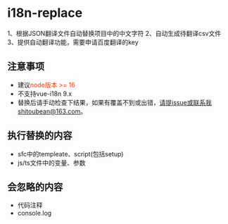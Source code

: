 # i18n-replace

1、根据JSON翻译文件自动替换项目中的中文字符
2、自动生成待翻译csv文件
3、提供自动翻译功能，需要申请百度翻译的key

## 注意事项
- 建议<font color="#f30">node版本 >= 16</font>
- 不支持vue-i18n 9.x
- 替换后请手动检查下结果，如果有覆盖不到或出错，请提issue或联系我shitoubean@163.com。

## 执行替换的内容
- sfc中的templeate、script(包括setup)
- js/ts文件中的变量、参数

## 会忽略的内容
- 代码注释
- console.log

